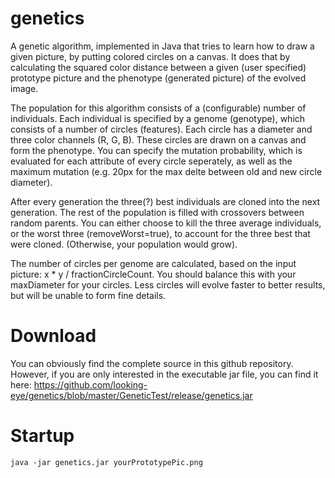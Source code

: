 # genetics
A genetic algorithm, implemented in Java that tries to learn how to draw a given picture, by putting colored circles on a canvas. It does that by calculating the squared color distance between a given (user specified) prototype picture and the phenotype (generated picture) of the evolved image.

The population for this algorithm consists of a (configurable) number of individuals. Each individual is specified by a genome (genotype), which consists of a number of circles (features). Each circle has a diameter and three color channels (R, G, B). These circles are drawn on a canvas and form the phenotype. You can specify the mutation probability, which is evaluated for each attribute of every circle seperately, as well as the maximum mutation (e.g. 20px for the max delte between old and new circle diameter). 

After every generation the three(?) best individuals are cloned into the next generation. The rest of the population is filled with crossovers between random parents. You can either choose to kill the three average individuals, or the worst three (removeWorst=true), to account for the three best that were cloned. (Otherwise, your population would grow).

The number of circles per genome are calculated, based on the input picture: x * y / fractionCircleCount. You should balance this with your maxDiameter for your circles. Less circles will evolve faster to better results, but will be unable to form fine details.

# Download
You can obviously find the complete source in this github repository. However, if you are only interested in the executable jar file, you can find it here: https://github.com/looking-eye/genetics/blob/master/GeneticTest/release/genetics.jar

# Startup
    java -jar genetics.jar yourPrototypePic.png
  
  

